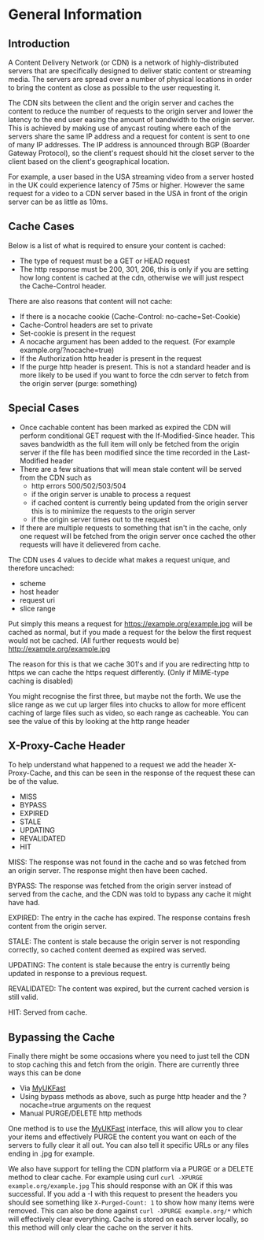 # General Information

## Introduction

A Content Delivery Network (or CDN) is a network of highly-distributed servers that are specifically designed to deliver static content or streaming media. The servers are spread over a number of physical locations in order to bring the content as close as possible to the user requesting it.

The CDN sits between the client and the origin server and caches the content to reduce the number of requests to the origin  server and lower the latency to the end user easing the amount of bandwidth to the origin server. This is achieved by making use of anycast routing where each of the servers share the same IP address and a request for content is sent to one of many IP addresses. The IP address is announced through BGP (Boarder Gateway Protocol), so the client's request should hit the closet server to the client based on the client's geographical location.

For example, a user based in the USA streaming video from a server hosted in the UK could experience latency of 75ms or higher. However the same request for a video to a CDN server based in the USA in front of the origin server can be as little as 10ms.

## Cache Cases

Below is a list of what is required to ensure your content is cached:

* The type of request must be a GET or HEAD request
* The http response must be 200, 301, 206, this is only if you are setting how long content is cached at the cdn, otherwise we will just respect the Cache-Control header.

There are also reasons that content will not cache:

* If there is a nocache cookie (Cache-Control: no-cache=Set-Cookie)
* Cache-Control headers are set to private
* Set-cookie is present in the request
* A nocache argument has been added to the request. (For example example.org/?nocache=true)
* If the Authorization http header is present in the request
* If the purge http header is present. This is not a standard header and is more likely to be used if you want to force the cdn server to fetch from the origin server (purge: something)

## Special Cases

* Once cachable content has been marked as expired the CDN will perform conditional GET request with the If-Modified-Since header. This saves bandwidth as the full item will only be fetched from the origin server if the file has been modified since the time recorded in the Last-Modified header
* There are a few situations that will mean stale content will be served from the CDN such as
   * http errors 500/502/503/504
   * if the origin server is unable to process a request
   * if cached content is currently being updated from the origin server this is to minimize the requests to the origin server
   * if the origin server times out to the request
* If there are multiple requests to something that isn't in the cache, only one request will be fetched from the origin server once cached the other requests will have it delievered from cache.

The CDN uses 4 values to decide what makes a request unique, and therefore uncached:

* scheme
* host header
* request uri
* slice range

Put simply this means a request for
https://example.org/example.jpg
will be cached as normal, but if you made a request for the below the first request would not be cached. (All further requests would be)
http://example.org/example.jpg

The reason for this is that we cache 301's and if you are redirecting http to https we can cache the https request differently. (Only if MIME-type caching is disabled)

You might recognise the first three, but maybe not the forth. We use the slice range as we cut up larger files into chucks to allow for more efficent caching of large files such as video, so each range as cacheable. You can see the value of this by looking at the http range header

## X-Proxy-Cache Header

To help understand what happened to a request we add the header X-Proxy-Cache, and this can be seen in the response of the request these can be of the value.

* MISS
* BYPASS
* EXPIRED
* STALE
* UPDATING
* REVALIDATED
* HIT

MISS: The response was not found in the cache and so was fetched from an origin server. The response might then have been cached.

BYPASS: The response was fetched from the origin server instead of served from the cache, and the CDN was told to bypass any cache it might have had.

EXPIRED: The entry in the cache has expired. The response contains fresh content from the origin server.

STALE: The content is stale because the origin server is not responding correctly, so cached content deemed as expired was served.

UPDATING: The content is stale because the entry is currently being updated in response to a previous request.

REVALIDATED: The content was expired, but the current cached version is still valid.

HIT: Served from cache.

## Bypassing the Cache

Finally there might be some occasions where you need to just tell the CDN to stop caching this and fetch from the origin. There are currently three ways this can be done

* Via [MyUKFast](my.ukfast.co.uk/ddosx)
* Using bypass methods as above, such as purge http header and the ?nocache=true arguments on the request
* Manual PURGE/DELETE http methods

One method is to use the [MyUKFast](my.ukfast.co.uk/ddosx) interface, this will allow you to clear your items and effectively PURGE the content you want on each of the servers to fully clear it all out. You can also tell it specific URLs or any files ending in .jpg for example.

We also have support for telling the CDN platform via a PURGE or a DELETE method to clear cache. For example using curl `curl -XPURGE example.org/example.jpg` This should response with an OK if this was successful. If you add a -I with this request to present the headers you should see something like `X-Purged-Count: 1` to show how many items were removed. This can also be done against `curl -XPURGE example.org/*` which will effectively clear everything. Cache is stored on each server locally, so this method will only clear the cache on the server it hits.
